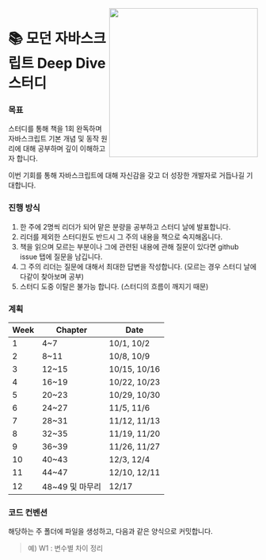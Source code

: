 <img src="https://user-images.githubusercontent.com/65520261/190954251-6e6efb00-56fe-4701-ab9a-da9b9ff25b52.jpg" width="300" align="right">

# 📚 모던 자바스크립트 Deep Dive 스터디

### 목표
스터디를 통해 책을 1회 완독하며 자바스크립트 기본 개념 및 동작 원리에 대해 공부하며 깊이 이해하고자 합니다.

이번 기회를 통해 자바스크립트에 대해 자신감을 갖고 더 성장한 개발자로 거듭나길 기대합니다.

### 진행 방식
1. 한 주에 2명씩 리더가 되어 맡은 분량을 공부하고 스터디 날에 발표합니다.
2. 리더를 제외한 스터디원도 반드시 그 주의 내용을 책으로 숙지해옵니다.
3. 책을 읽으며 모르는 부분이나 그에 관련된 내용에 관해 질문이 있다면 github issue 탭에 질문을 남깁니다.
4. 그 주의 리더는 질문에 대해서 최대한 답변을 작성합니다. (모르는 경우 스터디 날에 다같이 찾아보며 공부)
5. 스터디 도중 이탈은 불가능 합니다. (스터디의 흐름이 깨지기 때문)

### 계획
| Week | Chapter | Date |
----|----|----
| 1 | 4~7 | 10/1, 10/2 |
| 2 | 8~11 | 10/8, 10/9 |
| 3 | 12~15 | 10/15, 10/16 |
| 4 | 16~19 | 10/22, 10/23 |
| 5 | 20~23 | 10/29, 10/30 |
| 6 | 24~27 | 11/5, 11/6 |
| 7 | 28~31 | 11/12, 11/13 |
| 8 | 32~35 | 11/19, 11/20 |
| 9 | 36~39 | 11/26, 11/27 |
| 10 | 40~43 | 12/3, 12/4 |
| 11 | 44~47 | 12/10, 12/11 |
| 12 | 48~49 및 마무리 | 12/17 |


### 코드 컨벤션
해당하는 주 폴더에 파일을 생성하고, 다음과 같은 양식으로 커밋합니다.
> 예) W1 : 변수별 차이 정리
